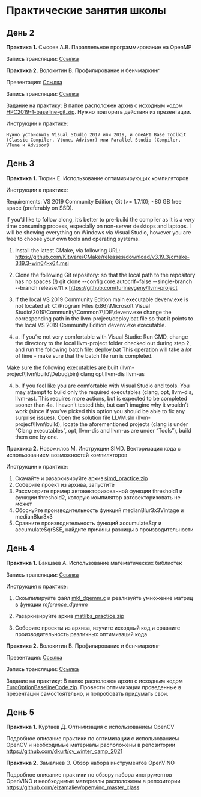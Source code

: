 # Практические занятия школы

## День 2

__Практика 1.__ Сысоев А.В. Параллельное программирование на OpenMP

  Запись трансляции: [Cсылка](http://cloud.unn.ru/s/b7rQfRHSysoYzf6)

 __Практика 2.__ Волокитин В. Профилирование и бенчмаркинг

  Презентация: [Cсылка](2.2._Volokitin_ParallelStudio.pdf)

  Запись трансляции: [Ссылка](http://cloud.unn.ru/s/CWDQkw2JaCtCHWm)

  Задание на практику:
    В папке расположен архив с исходным кодом [HPC2019-1-baseline-git.zip](HPC2019-1-baseline-git.zip). Нужно повторить действия из презентации.

  Инструкции к практике:

    Нужно установить Visual Studio 2017 или 2019, и oneAPI Base Toolkit (Classic Compiler, Vtune, Advisor) или Parallel Studio (Compiler, VTune и Advisor)



## День 3

 __Практика 1.__ Тюрин Е. Использование оптимизирующих компиляторов

  Инструкции к практике:

  Requirements:
  VS 2019 Community Edition;
  Git (>= 1.7.10);
  ~80 GB free space (preferably on SSD).

  If you’d like to follow along, it’s better to pre-build the compiler as it is a *very* time consuming process, especially on non-server desktops and laptops.
  I will be showing everything on Windows via Visual Studio, however you are free to choose your own tools and operating systems.

  1. Install the latest CMake, via following URL: https://github.com/Kitware/CMake/releases/download/v3.19.3/cmake-3.19.3-win64-x64.msi


  2. Clone the following Git repository:
  so that the local path to the repository has no spaces (!)
  git clone --config core.autocrlf=false --single-branch --branch release/11.x https://github.com/turinevgeny/llvm-project


  3. If the local VS 2019 Community Edition main executable devenv.exe is not located at:
  C:\Program Files (x86)\Microsoft Visual Studio\2019\Community\Common7\IDE\devenv.exe
  change the corresponding path in the llvm-project/deploy.bat file so that it points to the local VS 2019 Community Edition devenv.exe executable.


  4. a. If you’re not very comfortable with Visual Studio:
  Run CMD, change the directory to the local llvm-project folder checked out during step 2, and run the following batch file:
  deploy.bat
  This operation will take a *lot* of time - make sure that the batch file run is completed.

  Make sure the following executables are built (llvm-project\llvm\build\Debug\bin)
  clang
  opt
  llvm-dis
  llvm-as

  4. b. If you feel like you are comfortable with Visual Studio and tools.
  You may attempt to build only the required executables (clang, opt, llvm-dis, llvm-as).
  This requires more actions, but is expected to be completed sooner than 4a.
  I haven’t tested this, but can’t imagine why it wouldn’t work (since if you’ve picked this option you should be able to fix any surprise issues).
  Open the solution file LLVM.sln (llvm-project\llvm\build), locate the aforementioned projects (clang is under “Clang executables”, opt, llvm-dis and llvm-as are under “Tools”), build them one by one.



__Практика 2.__ Новожилов М. Инструкции SIMD. Векторизация кода с использованием возможностей компиляторов

  Инструкции к практике:

  1.	Скачайте и разархивируйте архив [simd_practice.zip](http://cloud.unn.ru/s/LRdinbtqaWMN2TX)
  2.	Соберите проект из архива, запустите 
  3.	Рассмотрите пример автовекторизованной функции threshold1 и функции threshold2, которую компилятор автовекторизовать не может 
  4.	Обоснуйте производительность функций medianBlur3x3Vintage и medianBlur3x3 
  5.	Сравните производительность функций accumulateSqr и accumulateSqrSSE, найдите причины разницы в производительности 


## День 4

__Практика 1.__ Бакшаев А. Использование математических библиотек

  Запись трансляции: [Ссылка](http://cloud.unn.ru/s/xxoa2AZAQfiP9sd)

  Инструкция к практике:

  1. Скомпилируйте файл [mkl_dgemm.c](mkl_dgemm.c) и реализуйте умножение матриц в функции _reference_dgemm_ 

  2.	Разархивируйте архив [matlibs_practice.zip](matlibs_practice.zip)
  3.	Соберите проекты из архива, изучите исходный код и сравните производительность различных оптимизаций кода

 __Практика 2.__ Волокитин В. Профилирование и бенчмаркинг

  Презентация: [Cсылка](4.2._Volokitin_Optimizations.pdf)

  Запись трансляции: [Ссылка](http://cloud.unn.ru/s/nNsT963Y7ECW4yX)

  Задание на практику:
    В папке расположен архив с исходным кодом [EuroOptionBaselineCode.zip](EuroOptionBaselineCode.zip). Провести оптимизации проведенные в презентации самостоятельно, и попробовать придумать свои.

## День 5

__Практика 1.__ Куртаев Д. Оптимизация с использованием OpenCV

Подробное описание практики по оптимизации с использованием OpenCV и необходимые материалы расположены в репозитории https://github.com/dkurt/cv_winter_camp_2021


__Практика 2.__ Замалиев Э. Обзор набора инструментов OpenVINO 

Подробное описание практики по обзору набора инструментов OpenVINO и необходимые материалы расположены в репозитории https://github.com/eizamaliev/openvino_master_class
